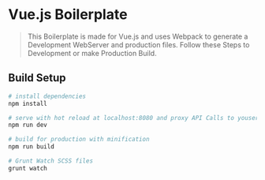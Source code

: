 # Vue.js Boilerplate

> This Boilerplate is made for Vue.js and uses Webpack to generate a Development WebServer and production files.
> Follow these Steps to Development or make Production Build.

## Build Setup

``` bash
# install dependencies
npm install

# serve with hot reload at localhost:8080 and proxy API Calls to youserver.com/
npm run dev

# build for production with minification
npm run build

# Grunt Watch SCSS files
grunt watch
```
